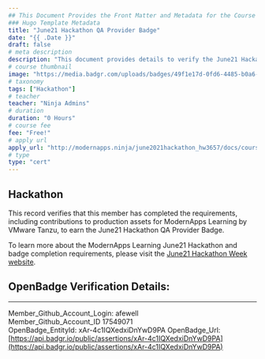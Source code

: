 ```yaml
---
## This Document Provides the Front Matter and Metadata for the Course Information page used in the modernapps.ninja homepage and the member profile page.
### Hugo Template Metadata
title: "June21 Hackathon QA Provider Badge"
date: "{{ .Date }}"
draft: false
# meta description
description: "This document provides details to verify the June21 Hackathon QA Provider Badge was awarded by ModernApps Learning by VMware Tanzu"
# course thumbnail
image: "https://media.badgr.com/uploads/badges/49f1e17d-0fd6-4485-b0a6-1ecc79b5c29d.png"
# taxonomy
tags: ["Hackathon"]
# teacher
teacher: "Ninja Admins"
# duration
duration: "0 Hours"
# course fee
fee: "Free!"
# apply url
apply_url: "http://modernapps.ninja/june2021hackathon_hw3657/docs/courseintroduction/"
# type
type: "cert"
---  
```

  

## Hackathon 

This record verifies that this member has completed the requirements, including contributions to production assets for ModernApps Learning by VMware Tanzu, to earn the June21 Hackathon QA Provider Badge.  

To learn more about the ModernApps Learning June21 Hackathon and badge completion requirements, please visit the [June21 Hackathon Week website](http://modernapps.ninja/june2021hackathon_hw3657/docs/courseintroduction/).

## OpenBadge Verification Details:  
---  
  
   
Member_Github_Account_Login: afewell  
Member_Github_Account_ID 17549071  
OpenBadge_EntityId: xAr-4c1IQXedxiDnYwD9PA
OpenBadge_Url: [https://api.badgr.io/public/assertions/xAr-4c1IQXedxiDnYwD9PA](https://api.badgr.io/public/assertions/xAr-4c1IQXedxiDnYwD9PA)
   
